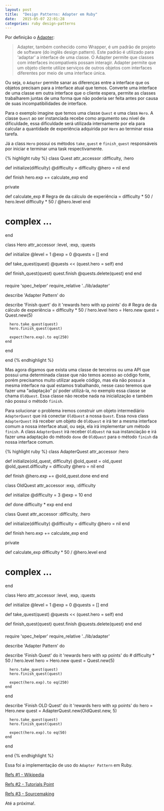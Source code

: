 ```yaml
---
layout: post
title:  "Design Patterns: Adapter em Ruby"
date:   2015-05-07 22:01:28
categories: ruby design-patterns
---
```


Por definição o [Adapter](http://pt.wikipedia.org/wiki/Adapter):

> Adapter, também conhecido como Wrapper, é um padrão de projeto de software (do inglês design pattern). Este padrão é utilizado para 'adaptar' a interface de uma classe. O Adapter permite que classes com interfaces incompatíveis possam interagir. Adapter permite que um objeto cliente utilize serviços de outros objetos com interfaces diferentes por meio de uma interface única.

Ou seja, o `Adapter` permite sanar as diferenças entre a interface que os objetos precisam para a interface atual que temos. Converte uma interface de uma classe em outra interface que o cliente espera, permite as classes trabalharem juntas de uma forma que não poderia ser feita antes por causa de suas incompatibilidades de interface.

Para o exemplo imagine que temos uma classe `Quest` e uma class `Hero`. A classe `Quest` ao ser instanciada recebe como argumento seu nível de dificuldade, essa dificuldade será utilizada internamente por ela para calcular a quantidade de experiência adquirida por `Hero` ao terminar essa tarefa.

Já a class `Hero` possui os métodos `take_quest` e `finish_quest` responsáveis por iniciar e terminar uma task respectivamente.

{% highlight ruby %}
class Quest
  attr_accessor :difficulty, :hero

  def initialize(difficulty)
    @difficulty = difficulty
    @hero = nil
  end

  def finish
    hero.exp += calculate_exp
  end

  private

  def calculate_exp
    # Regra de da cálculo de experiência = difficulty * 50 / hero.level
    difficulty * 50 / @hero.level
  end

  # complex ...
end

class Hero
  attr_accessor :level, :exp, :quests

  def initialize
    @level  = 1
    @exp    = 0
    @quests = []
  end

  def take_quest(quest)
    @quests << (quest.hero = self)
  end

  def finish_quest(quest)
    quest.finish
    @quests.delete(quest)
  end
end

###

require 'spec_helper'
require_relative '../lib/adapter'

describe 'Adapter Pattern' do

  describe 'Finish quert' do
    it 'rewards hero with xp points' do
      # Regra de da cálculo de experiência = difficulty * 50 / hero.level
      hero = Hero.new
      quest = Quest.new(5)

      hero.take_quest(quest)
      hero.finish_quest(quest)

      expect(hero.exp).to eq(250)
    end
  end

end
{% endhighlight %}

Mas agora digamos que exista uma classe de terceiros ou uma API que possui uma determinada classe que não temos acesso ao código fonte, porém precisamos muito utilizar aquele código, mas ela não possui a mesma interface na qual estamos trabalhando, nesse caso teremos que fazer uma "adaptação" p/ poder utilizá-la, no exemplo essa classe se chama `OldQuest`. Essa classe não recebe nada na inicialização e também não possui o método `finish`.

Para solucionar o problema iremos construir um objeto intermediário `AdapterQuest` que irá conectar `OldQuest` a nossa `Quest`. Essa nova class `AdapterQuest` irá receber um objeto de `OldQuest` e irá ter a mesma interface comum a nossa interface atual, ou seja, ela irá implementar um método `finish`. A class `AdapterQuest` irá receber `OldQuest` na sua instanciação e irá fazer uma adaptação do método `done` de `OldQuest` para o método `finish` da nossa interface comum.

{% highlight ruby %}
class AdapterQuest
  attr_accessor :hero

  def initialize(old_quest, difficulty)
    @old_quest = old_quest
    @old_quest.difficulty = difficulty
    @hero = nil
  end

  def finish
    @hero.exp += @old_quest.done
  end
end

class OldQuest
  attr_accessor :exp, :difficulty

  def initialize
    @difficulty = 3
    @exp        = 10
  end

  def done
    difficulty * exp
  end
end

class Quest
  attr_accessor :difficulty, :hero

  def initialize(difficulty)
    @difficulty = difficulty
    @hero = nil
  end

  def finish
    hero.exp += calculate_exp
  end

  private

  def calculate_exp
    difficulty * 50 / @hero.level
  end

  # complex ...
end

class Hero
  attr_accessor :level, :exp, :quests

  def initialize
    @level  = 1
    @exp    = 0
    @quests = []
  end

  def take_quest(quest)
    @quests << (quest.hero = self)
  end

  def finish_quest(quest)
    quest.finish
    @quests.delete(quest)
  end
end

###

require 'spec_helper'
require_relative '../lib/adapter'

describe 'Adapter Pattern' do

  describe 'Finish Quest' do
    it 'rewards hero with xp points' do
      # difficulty * 50 / hero.level
      hero = Hero.new
      quest = Quest.new(5)

      hero.take_quest(quest)
      hero.finish_quest(quest)

      expect(hero.exp).to eq(250)
    end
  end

  describe 'Finish OLD Quest' do
    it 'rewards hero with xp points' do
      hero = Hero.new
      quest = AdapterQuest.new(OldQuest.new, 5)

      hero.take_quest(quest)
      hero.finish_quest(quest)

      expect(hero.exp).to eq(50)
    end
  end

end
{% endhighlight %}

Essa foi a implementação de uso do `Adapter Pattern` em Ruby.

[Refs #1 - Wikipedia](http://pt.wikipedia.org/wiki/Adapter)

[Refs #2 - Tutorials Point](http://www.tutorialspoint.com/design_pattern/adapter_pattern.htm)

[Refs #3 - Sourcemaking](https://sourcemaking.com/design_patterns/adapter)

Até a próxima!.

